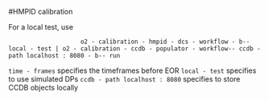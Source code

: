 #HMPID calibration

For a local test, use

``` o2 - calibration - hmpid - dcs - sim - workflow-- max - timeframes 100 --delta - fraction 0.5 - b |
                    o2 - calibration - hmpid - dcs - workflow - b-- local - test | o2 - calibration - ccdb - populator - workflow-- ccdb - path localhost : 8080 - b-- run

```

`time - frames` specifies the timeframes before EOR
`local - test` specifies to use simulated DPs
`ccdb - path localhost : 8080` specifies to store CCDB objects locally
